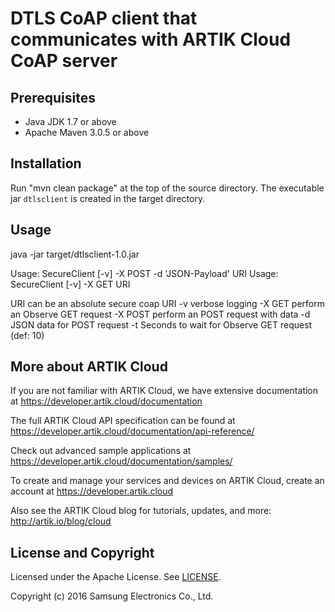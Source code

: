 # DTLS CoAP client that communicates with ARTIK Cloud CoAP server

Prerequisites
-------------

 - Java JDK 1.7 or above
 - Apache Maven 3.0.5 or above

Installation
---------------------

Run "mvn clean package" at the top of the source directory.
The executable jar `dtlsclient` is created in the target directory.

Usage
------

java -jar target/dtlsclient-1.0.jar

Usage: SecureClient [-v] -X POST -d 'JSON-Payload' URI
Usage: SecureClient [-v] -X GET URI

URI can be an absolute secure coap URI
 -v          verbose logging
 -X GET      perform an Observe GET request
 -X POST     perform an POST request with data
 -d <data>   JSON data for POST request
 -t <sec>    Seconds to wait for Observe GET request (def: 10)


More about ARTIK Cloud
----------------------

If you are not familiar with ARTIK Cloud, we have extensive documentation at https://developer.artik.cloud/documentation

The full ARTIK Cloud API specification can be found at https://developer.artik.cloud/documentation/api-reference/

Check out advanced sample applications at https://developer.artik.cloud/documentation/samples/

To create and manage your services and devices on ARTIK Cloud, create an account at https://developer.artik.cloud

Also see the ARTIK Cloud blog for tutorials, updates, and more: http://artik.io/blog/cloud

License and Copyright
---------------------

Licensed under the Apache License. See [LICENSE](https://github.com/artikcloud/tutorial-java-dtls-coap-client/blob/master/LICENSE).

Copyright (c) 2016 Samsung Electronics Co., Ltd.
